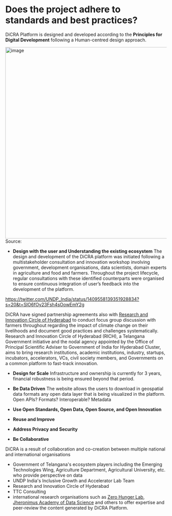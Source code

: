 
# Does the project adhere to standards and best practices?

DiCRA Platform is designed and developed according to the **Principles for Digital Development** following a Human-centred design approach.

<img width="599" alt="image" src="https://user-images.githubusercontent.com/42402451/168034356-5a69a93f-43ca-4f5a-8fe7-722ae8476662.png">
Source: 

- **Design with the user and Understanding the existing ecosystem**
The design and development of the DiCRA platform was initiated following a multistakeholder consultation and innovation workshop involving government, development organisations, data scientists, domain experts in agriculture and food and farmers. Throughout the project lifecycle, regular consultations with these identified counterparts were organised to ensure continuous integration of user’s feedback into the development of the platform. 

https://twitter.com/UNDP_India/status/1409558139351928834?s=20&t=SIO6fOy23Fsh4sOowEmY2g

DiCRA have signed partnership agreements also with [Research and Innovation Circle of Hyderabad](http://rich.telangana.gov.in) to conduct focus group discussion with farmers throughout regarding the impact of climate change on their livelihoods and document good practices and challenges systematically. Research and Innovation Circle of Hyderabad (RICH), a Telangana Government initiative and the nodal agency appointed by the Office of Principal Scientific Adviser to Government of India for Hyderabad Cluster, aims to bring research institutions, academic institutions, industry, startups, incubators, accelerators, VCs, civil society members, and Governments on a common platform to fast-track innovation.

- **Design for Scale**
Infrastructure and ownership is currently  for 3 years, financial robustness is being ensured beyond that period.

- **Be Data Driven**
The website allows the users to download in geospatial data formats any open data layer that is being visualized in the platform. Open APIs? Formats? Interoperable? Metadata

- **Use Open Standards, Open Data, Open Source, and Open Innovation**

- **Reuse and Improve**

- **Address Privacy and Security**

- **Be Collaborative**

DiCRA  is a result of collaboration and co-creation between multiple national and international organisations

* Government of Telangana's ecosystem players including the Emerging Technologies Wing, Agriculture Department, Agricultural University, etc. who provide perspective on data 
* UNDP India's Inclusive Growth and Accelerator Lab Team
* Research and Innovation Circle of Hyderabad
* TTC Consulting
* international research organisations such as [Zero Hunger Lab](https://www.tilburguniversity.edu/research/impact/creating-value-data/zero-hunger-lab), [Jheronimus Academy of Data Science](https://www.jads.nl) and others to offer expertise and peer-review the content generated by DiCRA Platform.



